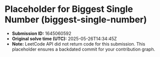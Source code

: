# Placeholder for Biggest Single Number (biggest-single-number)

- **Submission ID:** 1645060592
- **Original solve time (UTC):** 2025-05-26T14:34:45Z
- **Note:** LeetCode API did not return code for this submission.
  This placeholder ensures a backdated commit for your contribution graph.
